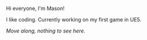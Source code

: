 Hi everyone, I'm Mason!

I like coding. Currently working on my first game in UE5. 

*Move along, nothing to see here.*


